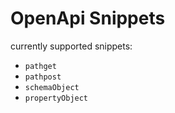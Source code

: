 # OpenApi Snippets

currently supported snippets:
- `pathget`
- `pathpost`
- `schemaObject`
- `propertyObject`